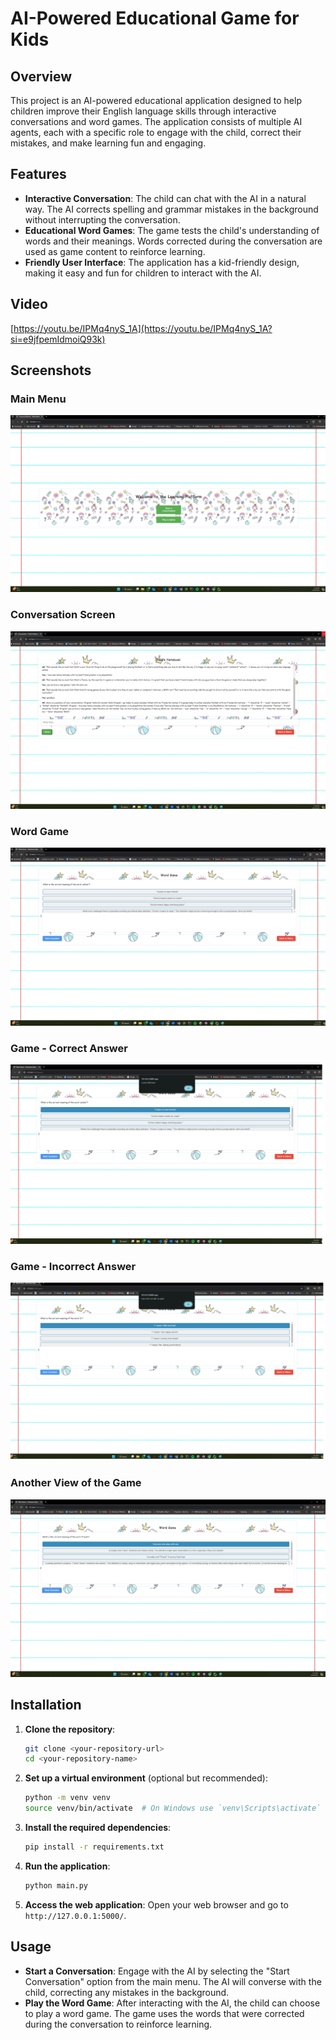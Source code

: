 
# AI-Powered Educational Game for Kids

## Overview

This project is an AI-powered educational application designed to help children improve their English language skills through interactive conversations and word games. The application consists of multiple AI agents, each with a specific role to engage with the child, correct their mistakes, and make learning fun and engaging.

## Features

- **Interactive Conversation**: The child can chat with the AI in a natural way. The AI corrects spelling and grammar mistakes in the background without interrupting the conversation.
- **Educational Word Games**: The game tests the child's understanding of words and their meanings. Words corrected during the conversation are used as game content to reinforce learning.
- **Friendly User Interface**: The application has a kid-friendly design, making it easy and fun for children to interact with the AI.
## Video

[https://youtu.be/IPMq4nyS_1A](https://youtu.be/IPMq4nyS_1A?si=e9jfpemIdmoiQ93k)

## Screenshots

### Main Menu
![Main Menu](./menu.png)

### Conversation Screen
![Conversation Screen](./conversation.png)

### Word Game
![Word Game](./game.png)

### Game - Correct Answer
![Correct Answer](./game%20try%20correct.png)

### Game - Incorrect Answer
![Incorrect Answer](./game%20try%20not%20correct.png)

### Another View of the Game
![Another View of the Game](./game2.png)


## Installation

1. **Clone the repository**:
   ```bash
   git clone <your-repository-url>
   cd <your-repository-name>
   ```

2. **Set up a virtual environment** (optional but recommended):
   ```bash
   python -m venv venv
   source venv/bin/activate  # On Windows use `venv\Scripts\activate`
   ```

3. **Install the required dependencies**:
   ```bash
   pip install -r requirements.txt
   ```

4. **Run the application**:
   ```bash
   python main.py
   ```

5. **Access the web application**:
   Open your web browser and go to `http://127.0.0.1:5000/`.

## Usage

- **Start a Conversation**: Engage with the AI by selecting the "Start Conversation" option from the main menu. The AI will converse with the child, correcting any mistakes in the background.
- **Play the Word Game**: After interacting with the AI, the child can choose to play a word game. The game uses the words that were corrected during the conversation to reinforce learning.
